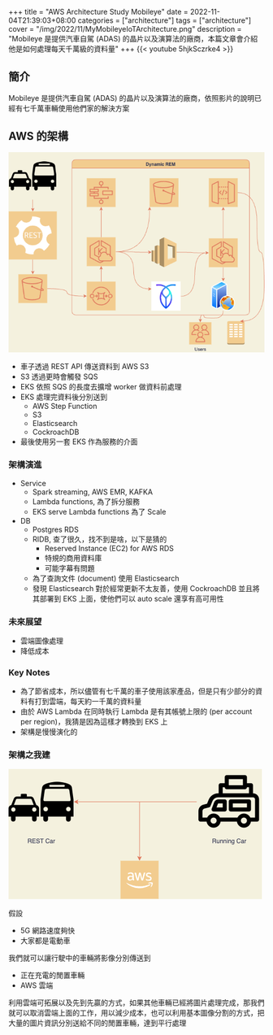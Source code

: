 +++
title = "AWS Architecture Study Mobileye"
date = 2022-11-04T21:39:03+08:00
categories = ["architecture"]
tags = ["architecture"]
cover = "/img/2022/11/MyMobileyeIoTArchitecture.png"
description = "Mobileye 是提供汽車自駕 (ADAS) 的晶片以及演算法的廠商，本篇文章會介紹他是如何處理每天千萬級的資料量"
+++
{{< youtube 5hjkSczrke4 >}}

## 簡介
Mobileye 是提供汽車自駕 (ADAS) 的晶片以及演算法的廠商，依照影片的說明已經有七千萬車輛使用他們家的解決方案
## AWS 的架構
![Mobileye Architecture](/img/2022/11/MobileyeAWSArchitecture.png)

- 車子透過 REST API 傳送資料到 AWS S3
- S3 透過更時會觸發 SQS
- EKS 依照 SQS 的長度去擴增 worker 做資料前處理
- EKS 處理完資料後分別送到
  - AWS Step Function
  - S3
  - Elasticsearch
  - CockroachDB
- 最後使用另一套 EKS 作為服務的介面
### 架構演進
- Service
  - Spark streaming, AWS EMR, KAFKA
  - Lambda functions, 為了拆分服務
  - EKS serve Lambda functions 為了 Scale
- DB
  - Postgres RDS
  - RIDB, 查了很久，找不到是啥，以下是猜的
    - Reserved Instance (EC2) for AWS RDS
    - 特規的商用資料庫
    - 可能字幕有問題
  - 為了查詢文件 (document) 使用 Elasticsearch
  - 發現 Elasticsearch 對於經常更新不太友善，使用 CockroachDB 並且將其部署到 EKS 上面，使他們可以 auto scale 還享有高可用性
### 未來展望
- 雲端圖像處理
- 降低成本
### Key Notes
- 為了節省成本，所以儘管有七千萬的車子使用該家產品，但是只有少部分的資料有打到雲端，每天約一千萬的資料量
- 由於 AWS Lambda 在同時執行 Lambda 是有其帳號上限的 (per account per region)，我猜是因為這樣才轉換到 EKS 上
- 架構是慢慢演化的
### 架構之我建
![MyMobileye IoT Architecture](/img/2022/11/MyMobileyeIoTArchitecture.png)

假設
  - 5G 網路速度夠快
  - 大家都是電動車

我們就可以讓行駛中的車輛將影像分別傳送到
- 正在充電的閒置車輛
- AWS 雲端

利用雲端可拓展以及先到先贏的方式，如果其他車輛已經將圖片處理完成，那我們就可以取消雲端上面的工作，用以減少成本，也可以利用基本圖像分割的方式，把大量的圖片資訊分別送給不同的閒置車輛，達到平行處理
